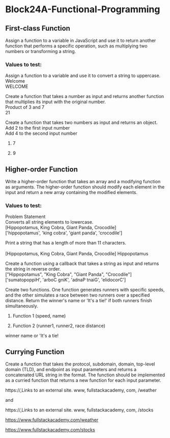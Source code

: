 # Block24A-Functional-Programming

## First-class Function
Assign a function to a variable in JavaScript and use it to return another function that performs a specific operation, such as multiplying two numbers or transforming a string.</br>

### Values to test:</br>

Assign a function to a variable and use it to convert a string to uppercase.</br>
Welcome	</br>
WELCOME</br>

Create a function that takes a number as input and returns another function that multiplies its input with the original number.</br>
Product of 3 and 7	</br>
21</br>

Create a function that takes two numbers as input and returns an object.</br>
Add 2 to the first input number</br>
Add 4 to the second input number</br>
1. 7</br>

2. 9</br>

## Higher-order Function
Write a higher-order function that takes an array and a modifying function as arguments. The higher-order function should modify each element in the input and return a new array containing the modified elements. </br>

### Values to test:</br>

Problem Statement</br>
Converts all string elements to lowercase.</br>
[Hippopotamus, King Cobra, Giant Panda, Crocodile]	</br>
['hippopotamus', 'king cobra', 'giant panda', 'crocodile']</br>

Print a string that has a length of more than 11 characters.</br>	
[Hippopotamus, King Cobra, Giant Panda, Crocodile]	Hippopotamus</br>

Create a function using a callback that takes a string as input and returns the string in reverse order.	</br>
["Hippopotamus", "King Cobra", "Giant Panda", "Crocodile"]	['sumatopoppiH', 'arboC gniK', 'adnaP tnaiG', 'elidocorC']</br>

Create two functions. One function generates runners with specific speeds, and the other simulates a race between two runners over a specified distance. Return the winner's name or 'It's a tie!' if both runners finish simultaneously.	</br>
1. Function 1 (speed, name)</br>

2. Function 2 (runner1, runner2, race distance)</br>

winner name or 'It's a tie!</br>

## Currying Function
Create a function that takes the protocol, subdomain, domain, top-level domain (TLD), and endpoint as input parameters and returns a concatenated URL string in the format. The function should be implemented as a curried function that returns a new function for each input parameter.</br>

https://,Links to an external site. www, fullstackacademy, com, /weather</br>

and</br>

https://,Links to an external site. www, fullstackacademy, com, /stocks</br>

https://www.fullstackacademy.com/weather</br>

https://www.fullstackacademy.com/stocks</br>

 